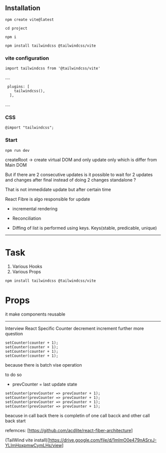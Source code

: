 ## Installation

```
npm create vite@latest
```
```
cd project
```
```
npm i
```

```
npm install tailwindcss @tailwindcss/vite
```

### vite configuration
```
import tailwindcss from '@tailwindcss/vite'
```
....
```
 plugins: [
    tailwindcss(),
  ],
```
....

### CSS
```
@import "tailwindcss";
```

### Start
```
npm run dev
```












createRoot -> create virtual DOM and only update only which is differ from Main DOM

But if there are 2 consecutive updates is it possible to wait for 2 updates and changes after final instead of doing 2 changes standalone ?

That is not immedidate update but after certain time

React Fibre is algo responsible for update 
- incremental rendering

- Reconciliation
- Diffing of list is performed using keys. Keys(stable, predicable, unique)



---


# Task 
1. Various Hooks
2. Various Props

```
npm install tailwindcss @tailwindcss/vite
```

# Props
it make components reusable

---

Interview React Specific 
Counter decrement increment
further more question 

```
setCounter(counter + 1);
setCounter(counter + 1);
setCounter(counter + 1);
setCounter(counter + 1);
```

because there is batch vise operation 

to do so

- prevCounter = last update state

```
setCounter(prevCounter => prevCounter + 1);
setCounter(prevCounter => prevCounter + 1);
setCounter(prevCounter => prevCounter + 1);
setCounter(prevCounter => prevCounter + 1);
```

beacuse in call back there is completin of one call bacck and other call back start



refernces:
[https://github.com/acdlite/react-fiber-architecture]

(TailWind vite install)[https://drive.google.com/file/d/1mlmO0e479nASrxJ-YLImHoxpmwCymLHs/view]

